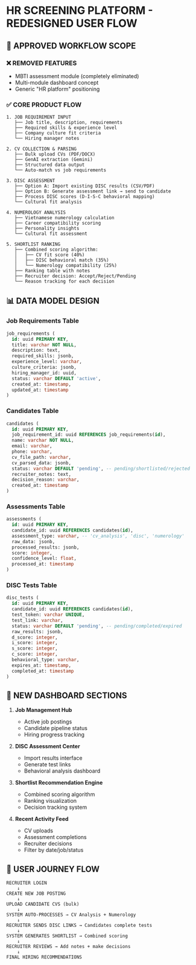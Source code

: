 # HR SCREENING PLATFORM - REDESIGNED USER FLOW

## 🎯 APPROVED WORKFLOW SCOPE

### ❌ REMOVED FEATURES
- MBTI assessment module (completely eliminated)
- Multi-module dashboard concept
- Generic "HR platform" positioning

### ✅ CORE PRODUCT FLOW

```
1. JOB REQUIREMENT INPUT
   ├── Job title, description, requirements
   ├── Required skills & experience level
   ├── Company culture fit criteria
   └── Hiring manager notes

2. CV COLLECTION & PARSING
   ├── Bulk upload CVs (PDF/DOCX)
   ├── GenAI extraction (Gemini)
   ├── Structured data output
   └── Auto-match vs job requirements

3. DISC ASSESSMENT
   ├── Option A: Import existing DISC results (CSV/PDF)
   ├── Option B: Generate assessment link → send to candidate
   ├── Process DISC scores (D-I-S-C behavioral mapping)
   └── Cultural fit analysis

4. NUMEROLOGY ANALYSIS
   ├── Vietnamese numerology calculation
   ├── Career compatibility scoring
   ├── Personality insights
   └── Cultural fit assessment

5. SHORTLIST RANKING
   ├── Combined scoring algorithm:
   │   ├── CV fit score (40%)
   │   ├── DISC behavioral match (35%)
   │   └── Numerology compatibility (25%)
   ├── Ranking table with notes
   ├── Recruiter decision: Accept/Reject/Pending
   └── Reason tracking for each decision
```

## 📊 DATA MODEL DESIGN

### Job Requirements Table
```sql
job_requirements (
  id: uuid PRIMARY KEY,
  title: varchar NOT NULL,
  description: text,
  required_skills: jsonb,
  experience_level: varchar,
  culture_criteria: jsonb,
  hiring_manager_id: uuid,
  status: varchar DEFAULT 'active',
  created_at: timestamp,
  updated_at: timestamp
)
```

### Candidates Table
```sql
candidates (
  id: uuid PRIMARY KEY,
  job_requirement_id: uuid REFERENCES job_requirements(id),
  name: varchar NOT NULL,
  email: varchar,
  phone: varchar,
  cv_file_path: varchar,
  cv_parsed_data: jsonb,
  status: varchar DEFAULT 'pending', -- pending/shortlisted/rejected
  recruiter_notes: text,
  decision_reason: varchar,
  created_at: timestamp
)
```

### Assessments Table
```sql
assessments (
  id: uuid PRIMARY KEY,
  candidate_id: uuid REFERENCES candidates(id),
  assessment_type: varchar, -- 'cv_analysis', 'disc', 'numerology'
  raw_data: jsonb,
  processed_results: jsonb,
  score: integer,
  confidence_level: float,
  processed_at: timestamp
)
```

### DISC Tests Table
```sql
disc_tests (
  id: uuid PRIMARY KEY,
  candidate_id: uuid REFERENCES candidates(id),
  test_token: varchar UNIQUE,
  test_link: varchar,
  status: varchar DEFAULT 'pending', -- pending/completed/expired
  raw_results: jsonb,
  d_score: integer,
  i_score: integer,
  s_score: integer,
  c_score: integer,
  behavioral_type: varchar,
  expires_at: timestamp,
  completed_at: timestamp
)
```

## 🎯 NEW DASHBOARD SECTIONS

1. **Job Management Hub**
   - Active job postings
   - Candidate pipeline status
   - Hiring progress tracking

2. **DISC Assessment Center**
   - Import results interface
   - Generate test links
   - Behavioral analysis dashboard

3. **Shortlist Recommendation Engine**
   - Combined scoring algorithm
   - Ranking visualization
   - Decision tracking system

4. **Recent Activity Feed**
   - CV uploads
   - Assessment completions
   - Recruiter decisions
   - Filter by date/job/status

## 🔄 USER JOURNEY FLOW

```
RECRUITER LOGIN
    ↓
CREATE NEW JOB POSTING
    ↓
UPLOAD CANDIDATE CVS (bulk)
    ↓
SYSTEM AUTO-PROCESSES → CV Analysis + Numerology
    ↓
RECRUITER SENDS DISC LINKS → Candidates complete tests
    ↓
SYSTEM GENERATES SHORTLIST → Combined scoring
    ↓
RECRUITER REVIEWS → Add notes + make decisions
    ↓
FINAL HIRING RECOMMENDATIONS
```
